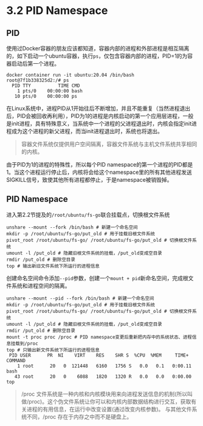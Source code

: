 # 3.2 PID Namespace

## PID

使用过Docker容器的朋友应该都知道，容器内部的进程和外部进程是相互隔离的，如下启动一个ubuntu容器，执行`ps`，仅包含容器内部的进程，PID=1的为容器启动后第一个进程。

```
docker container run -it ubuntu:20.04 /bin/bash
root@7f1b338325d2:/# ps
  PID TTY          TIME CMD
    1 pts/0    00:00:00 bash
   10 pts/0    00:00:00 ps
```

在Linux系统中，进程PID从1开始往后不断增加，并且不能重复（当然进程退出后，PID会被回收再利用），PID为1的进程是内核启动的第一个应用层进程，一般是init进程，具有特殊意义，当系统中一个进程的父进程退出时，内核会指定init进程成为这个进程的新父进程，而当init进程退出时，系统也将退出。

> 容器文件系统仅提供用户空间隔离，容器文件系统与主机文件系统共享相同的内核。

由于PID为1的进程的特殊性，所以每个PID namespace的第一个进程的PID都是1。当这个进程运行停止后，内核将会给这个namespace里的所有其他进程发送SIGKILL信号，致使其他所有进程都停止，于是namespace被销毁掉。

## PID Namespace

进入第2.2节提及的`/root/ubuntu/fs-go`联合挂载点，切换根文件系统

```shell
unshare --mount --fork /bin/bash # 新建一个命名空间
mkdir -p /root/ubuntu/fs-go/put_old # 用于挂载旧根文件系统
pivot_root /root/ubuntu/fs-go/ /root/ubuntu/fs-go/put_old # 切换根文件系统
umount -l /put_old # 隐藏旧根文件系统的挂载，/put_old变成空目录
rmdir /put_old # 删除空目录
top # 输出新旧文件系统下所运行的进程信息
```

创建命名空间命令添加`--pid`参数，创建一个`mount + pid`新命名空间，完成根文件系统和进程空间的隔离。

```shell
unshare --mount --pid --fork /bin/bash # 新建一个命名空间
mkdir -p /root/ubuntu/fs-go/put_old # 用于挂载旧根文件系统
pivot_root /root/ubuntu/fs-go/ /root/ubuntu/fs-go/put_old # 切换根文件系统
umount -l /put_old # 隐藏旧根文件系统的挂载，/put_old变成空目录
rmdir /put_old # 删除空目录
mount -t proc proc /proc # PID namespace变更后重新把内存中的系统状态、进程信息挂载到/proc
top # 只输出新文件系统下所运行的进程信息
 PID USER      PR  NI    VIRT    RES    SHR S  %CPU  %MEM     TIME+ COMMAND
    1 root      20   0  121448   6160   1756 S   0.0   0.1   0:00.11 bash
   43 root      20   0    6088   1820   1320 R   0.0   0.0   0:00.00 top
```

>/proc 文件系统是一种内核和内核模块用来向进程发送信息的机制(所以叫做/proc)。这个伪文件系统让你可以和内核内部数据结构进行交互，获取有关进程的有用信息，在运行中改变设置(通过改变内核参数)。 与其他文件系统不同，/proc 存在于内存之中而不是硬盘上。

